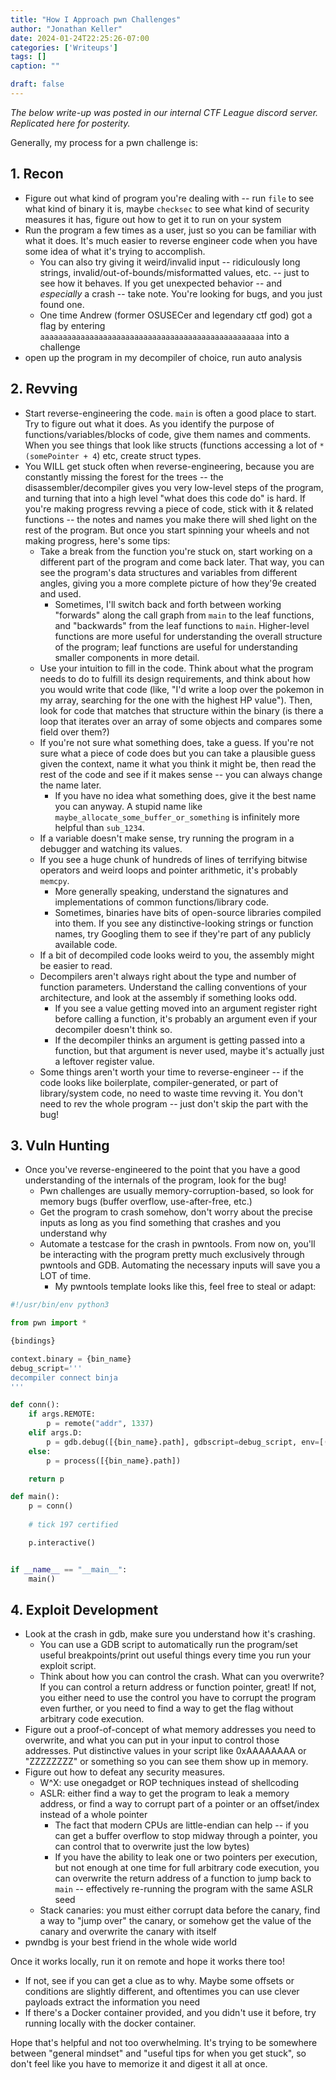 ```yaml
---
title: "How I Approach pwn Challenges"
author: "Jonathan Keller"
date: 2024-01-24T22:25:26-07:00
categories: ['Writeups']
tags: []
caption: ""

draft: false
---
```


*The below write-up was posted in our internal CTF League discord server. Replicated here for posterity.*

Generally, my process for a pwn challenge is:

## 1. Recon

- Figure out what kind of program you're dealing with -- run `file` to see what kind of binary it is, maybe `checksec` to see what kind of security measures it has, figure out how to get it to run on your system
- Run the program a few times as a user, just so you can be familiar with what it does. It's much easier to reverse engineer code when you have some idea of what it's trying to accomplish.
  - You can also try giving it weird/invalid input -- ridiculously long strings, invalid/out-of-bounds/misformatted values, etc. -- just to see how it behaves. If you get unexpected behavior -- and *especially* a crash -- take note. You're looking for bugs, and you just found one.
  - One time Andrew (former OSUSECer and legendary ctf god) got a flag by entering `aaaaaaaaaaaaaaaaaaaaaaaaaaaaaaaaaaaaaaaaaaaaaaaaaa` into a challenge
- open up the program in my decompiler of choice, run auto analysis

## 2. Revving

- Start reverse-engineering the code. `main` is often a good place to start. Try to figure out what it does. As you identify the purpose of functions/variables/blocks of code, give them names and comments. When you see things that look like structs (functions accessing a lot of `*(somePointer + 4`) etc, create struct types.
- You WILL get stuck often when reverse-engineering, because you are constantly missing the forest for the trees -- the disassembler/decompiler gives you very low-level steps of the program, and turning that into a high level "what does this code do" is hard. If you're making progress revving a piece of code, stick with it & related functions -- the notes and names you make there will shed light on the rest of the program. But once you start spinning your wheels and not making progress, here's some tips:
  - Take a break from the function you're stuck on, start working on a different part of the program and come back later. That way, you can see the program's data structures and variables from different angles, giving you a more complete picture of how they'9e created and used.
    - Sometimes, I'll switch back and forth between working "forwards" along the call graph from `main` to the leaf functions, and "backwards" from the leaf functions to `main`. Higher-level functions are more useful for understanding the overall structure of the program; leaf functions are useful for understanding smaller components in more detail.
  - Use your intuition to fill in the code. Think about what the program needs to do to fulfill its design requirements, and think about how you would write that code (like, "I'd write a loop over the pokemon in my array, searching for the one with the highest HP value"). Then, look for code that matches that structure within the binary (is there a loop that iterates over an array of some objects and compares some field over them?)
  - If you're not sure what something does, take a guess. If you're not sure what a piece of code does but you can take a plausible guess given the context, name it what you think it might be, then read the rest of the code and see if it makes sense -- you can always change the name later.
    - If you have no idea what something does, give it the best name you can anyway. A stupid name like `maybe_allocate_some_buffer_or_something` is infinitely more helpful than `sub_1234`.
  - If a variable doesn't make sense, try running the program in a debugger and watching its values.
  - If you see a huge chunk of hundreds of lines of terrifying bitwise operators and weird loops and pointer arithmetic, it's probably `memcpy`.
    - More generally speaking, understand the signatures and implementations of common functions/library code.
    - Sometimes, binaries have bits of open-source libraries compiled into them. If you see any distinctive-looking strings or function names, try Googling them to see if they're part of any publicly available code.
  - If a bit of decompiled code looks weird to you, the assembly might be easier to read.
  - Decompilers aren't always right about the type and number of function parameters. Understand the calling conventions of your architecture, and look at the assembly if something looks odd.
      - If you see a value getting moved into an argument register right before calling a function, it's probably an argument even if your decompiler doesn't think so.
      - If the decompiler thinks an argument is getting passed into a function, but that argument is never used, maybe it's actually just a leftover register value.
  - Some things aren't worth your time to reverse-engineer -- if the code looks like boilerplate, compiler-generated, or part of library/system code, no need to waste time revving it.    You don't need to rev the whole program -- just don't skip the part with the bug!

## 3. Vuln Hunting

- Once you've reverse-engineered to the point that you have a good understanding of the internals of the program, look for the bug!
  - Pwn challenges are usually memory-corruption-based, so look for memory bugs (buffer overflow, use-after-free, etc.)
  - Get the program to crash somehow, don't worry about the precise inputs as long as you find something that crashes and you understand why
  - Automate a testcase for the crash in pwntools. From now on, you'll be interacting with the program pretty much exclusively through pwntools and GDB. Automating the necessary inputs will save you a LOT of time.
    - My pwntools template looks like this, feel free to steal or adapt:

```python
#!/usr/bin/env python3

from pwn import *

{bindings}

context.binary = {bin_name}
debug_script='''
decompiler connect binja
'''

def conn():
    if args.REMOTE:
        p = remote("addr", 1337)
    elif args.D:
        p = gdb.debug([{bin_name}.path], gdbscript=debug_script, env=[('SHELL', '/bin/bash')])
    else:
        p = process([{bin_name}.path])

    return p

def main():
    p = conn()
    
    # tick 197 certified

    p.interactive()


if __name__ == "__main__":
    main()
```

## 4. Exploit Development

  - Look at the crash in gdb, make sure you understand how it's crashing.
    - You can use a GDB script to automatically run the program/set useful breakpoints/print out useful things every time you run your exploit script.
    - Think about how you can control the crash. What can you overwrite? If you can control a return address or function pointer, great! If not, you either need to use the control you have to corrupt the program even further, or you need to find a way to get the flag without arbitrary code execution.
  - Figure out a proof-of-concept of what memory addresses you need to overwrite, and what you can put in your input to control those addresses. Put distinctive values in your script like 0xAAAAAAAA or "ZZZZZZZZ" or something so you can see them show up in memory.
  - Figure out how to defeat any security measures.
    - W^X: use onegadget or ROP techniques instead of shellcoding
    - ASLR: either find a way to get the program to leak a memory address, or find a way to corrupt part of a pointer or an offset/index instead of a whole pointer
      - The fact that modern CPUs are little-endian can help -- if you can get a buffer overflow to stop midway through a pointer, you can control that to overwrite just the low bytes)
      - If you have the ability to leak one or two pointers per execution, but not enough at one time for full arbitrary code execution, you can overwrite the return address of a function to jump back to `main` -- effectively re-running the program with the same ASLR seed 
    - Stack canaries: you must either corrupt data before the canary, find a way to "jump over" the canary, or somehow get the value of the canary and overwrite the canary with itself
  - pwndbg is your best friend in the whole wide world

Once it works locally, run it on remote and hope it works there too!
  - If not, see if you can get a clue as to why. Maybe some offsets or conditions are slightly different, and oftentimes you can use clever payloads extract the information you need
  - If there's a Docker container provided, and you didn't use it before, try running locally with the docker container.

Hope that's helpful and not too overwhelming. It's trying to be somewhere between "general mindset" and "useful tips for when you get stuck", so don't feel like you have to memorize it and digest it all at once.
